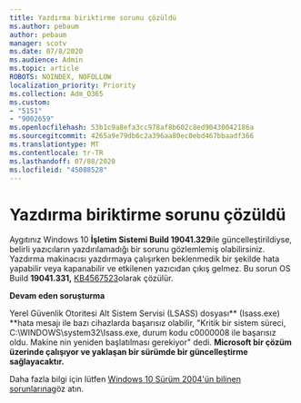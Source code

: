 ```yaml
---
title: Yazdırma biriktirme sorunu çözüldü
ms.author: pebaum
author: pebaum
manager: scotv
ms.date: 07/8/2020
ms.audience: Admin
ms.topic: article
ROBOTS: NOINDEX, NOFOLLOW
localization_priority: Priority
ms.collection: Adm_O365
ms.custom:
- "5151"
- "9002659"
ms.openlocfilehash: 53b1c9a8efa3cc978af8b602c8ed90430042186a
ms.sourcegitcommit: 4265a9e79db6c2a396aa80ec0ebd467bbaadf366
ms.translationtype: MT
ms.contentlocale: tr-TR
ms.lasthandoff: 07/08/2020
ms.locfileid: "45088528"
---
```

# <a name="print-spooler-issue-is-resolved"></a>Yazdırma biriktirme sorunu çözüldü

Aygıtınız Windows 10 **İşletim Sistemi Build 19041.329**ile güncelleştirildiyse, belirli yazıcıların yazdırılamadığı bir sorunu gözlemlemiş olabilirsiniz. Yazdırma makinacısı yazdırmaya çalışırken beklenmedik bir şekilde hata yapabilir veya kapanabilir ve etkilenen yazıcıdan çıkış gelmez. Bu sorun OS Build **19041.331,** [KB4567523](https://support.microsoft.com/help/4567523/windows-10-update-kb4567523)olarak çözülür.  

**Devam eden soruşturma**

Yerel Güvenlik Otoritesi Alt Sistem Servisi (LSASS) dosyası** (Isass.exe) **hata mesajı ile bazı cihazlarda başarısız olabilir, "Kritik bir sistem süreci, C:\WINDOWS\system32\Isass.exe, durum kodu c0000008 ile başarısız oldu. Makine nin yeniden başlatılması gerekiyor" dedi.  **Microsoft bir çözüm üzerinde çalışıyor ve yaklaşan bir sürümde bir güncelleştirme sağlayacaktır.**

Daha fazla bilgi için lütfen [Windows 10 Sürüm 2004'ün bilinen sorunlarına](https://docs.microsoft.com/windows/release-information/status-windows-10-2004#442msgdesc)göz atın.